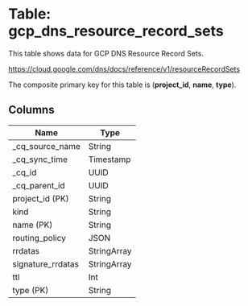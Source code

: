 # Table: gcp_dns_resource_record_sets

This table shows data for GCP DNS Resource Record Sets.

https://cloud.google.com/dns/docs/reference/v1/resourceRecordSets

The composite primary key for this table is (**project_id**, **name**, **type**).

## Columns

| Name          | Type          |
| ------------- | ------------- |
|_cq_source_name|String|
|_cq_sync_time|Timestamp|
|_cq_id|UUID|
|_cq_parent_id|UUID|
|project_id (PK)|String|
|kind|String|
|name (PK)|String|
|routing_policy|JSON|
|rrdatas|StringArray|
|signature_rrdatas|StringArray|
|ttl|Int|
|type (PK)|String|